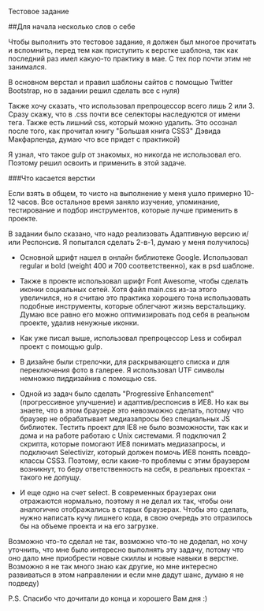 Тестовое задание

##Для начала несколько слов о себе

Чтобы выполнить это тестовое задание, я должен был многое прочитать и вспомнить, перед тем как приступить к верстке шаблона, так как последний раз имел какую-то практику в мае. С тех пор почти этим не занимался.

В основном верстал и правил шаблоны сайтов с помощью Twitter Bootstrap, но в задании решил сделать все с нуля)

Также хочу сказать, что использовал препроцессор всего лишь 2 или 3. Сразу скажу, что в .css почти все селекторы наследуются от имени тега. Также есть лишний css, который можно удалить. Это осознал после того, как прочитал книгу "Большая книга CSS3" Дэвида Макфарленда, думаю что все придет с практикой)

Я узнал, что такое gulp от знакомых, но никогда не использовал его. Поэтому решил освоить и применить в этой задаче.


###Что касается верстки

Если взять в общем, то чисто на выполнение у меня ушло примерно 10-12 часов. Все остальное время заняло изучение, упоминание, тестирование и подбор инструментов, которые лучше применить в проекте.

В задании было сказано, что надо реализовать Адаптивную версию и/или Респонсив. Я попытался сделать 2-в-1, думаю у меня получилось)

 - Основной шрифт нашел в онлайн библиотеке Google. Использовал regular и bold (weight 400 и 700 соответственно), как в psd шаблоне.

 - Также в проекте использовал шрифт Font Awesome, чтобы сделать иконки социальных сетей. Хотя файл main.css из-за этого увеличился, но я считаю это практика хорошего тона использовать подобные инструменты, которые облегчают жизнь верстальщику. Думаю все равно его можно оптимизировать под себя в реальном проекте, удалив ненужные иконки.

 - Как уже писал выше, использовал препроцессор Less и собирал проект с помощью gulp.

 - В дизайне были стрелочки, для раскрывающего списка и для переключения фото в галерее. Я использовал UTF символы немножко пиддизайнив с помощью css.

 - Одной из задач было сделать "Progressive Enhancement" (прогрессивное улучшение) и адаптив/респонсив в ИЕ8. Но как вы знаете, что в этом браузере это невозможно сделать, потому что браузер не обрабатывает медиазапросы без специальных JS библиотек. Тестить проект для IE8 не было возможности, так как и дома и на работе работаю с Unix системами. Я подключил 2 скрипта, которые помогают ИЕ8 понимать медиазапросы, и подключил Selectivizr, который должен помочь ИЕ8 понять псевдо-классы CSS3. Поэтому, если какие-то проблемы с этим браузером возникнут, то беру ответственность на себя, в реальных проектах - такого не допущу.

 - И еще одно на счет select. В современных браузерах они отражаются нормально, поэтому я не делал их так, чтобы они аналогично отображались в старых браузерах. Чтобы это сделать, нужно написать кучу лишнего кода, в свою очередь это отразилось бы на объеме проекта и на его загрузке.

Возможно что-то сделал не так, возможно что-то не доделал, но хочу уточнить, что мне было интересно выполнять эту задачу, потому что оно дало мне приобрести новые скиллы и новые навыки в верстке. Возможно я не так много знаю как другие, но мне интересно развиваться в этом направлении и если мне дадут шанс, думаю я не подведу)

P.S. Спасибо что дочитали до конца и хорошего Вам дня :)
